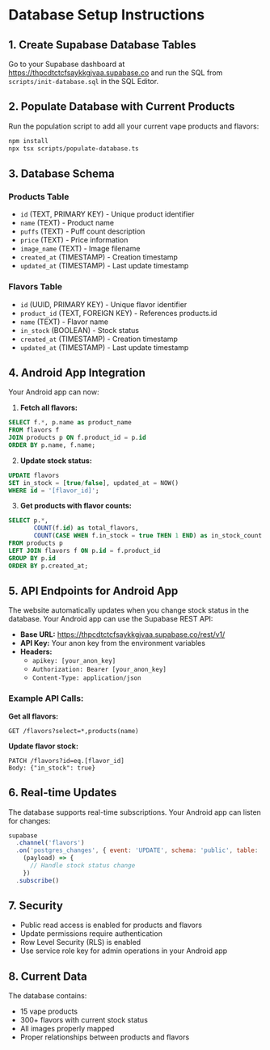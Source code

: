 # Database Setup Instructions

## 1. Create Supabase Database Tables

Go to your Supabase dashboard at https://thpcdtctcfsaykkgjvaa.supabase.co and run the SQL from `scripts/init-database.sql` in the SQL Editor.

## 2. Populate Database with Current Products

Run the population script to add all your current vape products and flavors:

```bash
npm install
npx tsx scripts/populate-database.ts
```

## 3. Database Schema

### Products Table
- `id` (TEXT, PRIMARY KEY) - Unique product identifier
- `name` (TEXT) - Product name
- `puffs` (TEXT) - Puff count description
- `price` (TEXT) - Price information
- `image_name` (TEXT) - Image filename
- `created_at` (TIMESTAMP) - Creation timestamp
- `updated_at` (TIMESTAMP) - Last update timestamp

### Flavors Table
- `id` (UUID, PRIMARY KEY) - Unique flavor identifier
- `product_id` (TEXT, FOREIGN KEY) - References products.id
- `name` (TEXT) - Flavor name
- `in_stock` (BOOLEAN) - Stock status
- `created_at` (TIMESTAMP) - Creation timestamp
- `updated_at` (TIMESTAMP) - Last update timestamp

## 4. Android App Integration

Your Android app can now:

1. **Fetch all flavors:**
```sql
SELECT f.*, p.name as product_name 
FROM flavors f 
JOIN products p ON f.product_id = p.id
ORDER BY p.name, f.name;
```

2. **Update stock status:**
```sql
UPDATE flavors 
SET in_stock = [true/false], updated_at = NOW() 
WHERE id = '[flavor_id]';
```

3. **Get products with flavor counts:**
```sql
SELECT p.*, 
       COUNT(f.id) as total_flavors,
       COUNT(CASE WHEN f.in_stock = true THEN 1 END) as in_stock_count
FROM products p
LEFT JOIN flavors f ON p.id = f.product_id
GROUP BY p.id
ORDER BY p.created_at;
```

## 5. API Endpoints for Android App

The website automatically updates when you change stock status in the database. Your Android app can use the Supabase REST API:

- **Base URL:** https://thpcdtctcfsaykkgjvaa.supabase.co/rest/v1/
- **API Key:** Your anon key from the environment variables
- **Headers:** 
  - `apikey: [your_anon_key]`
  - `Authorization: Bearer [your_anon_key]`
  - `Content-Type: application/json`

### Example API Calls:

**Get all flavors:**
```
GET /flavors?select=*,products(name)
```

**Update flavor stock:**
```
PATCH /flavors?id=eq.[flavor_id]
Body: {"in_stock": true}
```

## 6. Real-time Updates

The database supports real-time subscriptions. Your Android app can listen for changes:

```javascript
supabase
  .channel('flavors')
  .on('postgres_changes', { event: 'UPDATE', schema: 'public', table: 'flavors' }, 
    (payload) => {
      // Handle stock status change
    })
  .subscribe()
```

## 7. Security

- Public read access is enabled for products and flavors
- Update permissions require authentication
- Row Level Security (RLS) is enabled
- Use service role key for admin operations in your Android app

## 8. Current Data

The database contains:
- 15 vape products
- 300+ flavors with current stock status
- All images properly mapped
- Proper relationships between products and flavors 